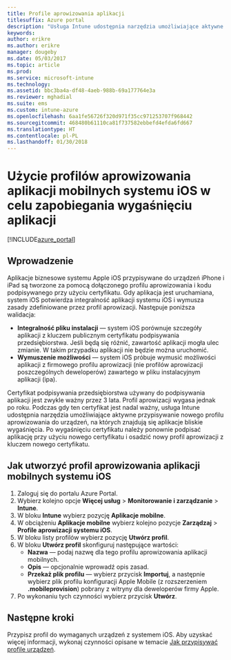 ```yaml
---
title: Profile aprowizowania aplikacji
titlesuffix: Azure portal
description: "Usługa Intune udostępnia narzędzia umożliwiające aktywne przypisywanie nowego profilu aprowizowania do urządzeń, na których znajdują się aplikacje bliskie wygaśnięcia."
keywords: 
author: erikre
ms.author: erikre
manager: dougeby
ms.date: 05/03/2017
ms.topic: article
ms.prod: 
ms.service: microsoft-intune
ms.technology: 
ms.assetid: bbc3ba4a-df48-4aeb-988b-69a177764e3a
ms.reviewer: mghadial
ms.suite: ems
ms.custom: intune-azure
ms.openlocfilehash: 6aa1fe56726f320d971f35cc971253707f968442
ms.sourcegitcommit: 468480b61110ca81f737582ebbefd4efda6fd667
ms.translationtype: HT
ms.contentlocale: pl-PL
ms.lasthandoff: 01/30/2018
---
```

# <a name="use-ios-mobile-provisioning-profiles-to-prevent-your-apps-from-expiring"></a>Użycie profilów aprowizowania aplikacji mobilnych systemu iOS w celu zapobiegania wygaśnięciu aplikacji

[!INCLUDE[azure_portal](./includes/azure_portal.md)]

## <a name="introduction"></a>Wprowadzenie

Aplikacje biznesowe systemu Apple iOS przypisywane do urządzeń iPhone i iPad są tworzone za pomocą dołączonego profilu aprowizowania i kodu podpisywanego przy użyciu certyfikatu. Gdy aplikacja jest uruchamiana, system iOS potwierdza integralność aplikacji systemu iOS i wymusza zasady zdefiniowane przez profil aprowizacji. Następuje poniższa walidacja:

- **Integralność pliku instalacji** — system iOS porównuje szczegóły aplikacji z kluczem publicznym certyfikatu podpisywania przedsiębiorstwa. Jeśli będą się różnić, zawartość aplikacji mogła ulec zmianie. W takim przypadku aplikacji nie będzie można uruchomić.
- **Wymuszenie możliwości** — system iOS próbuje wymusić możliwości aplikacji z firmowego profilu aprowizacji (nie profilów aprowizacji poszczególnych deweloperów) zawartego w pliku instalacyjnym aplikacji (ipa).


Certyfikat podpisywania przedsiębiorstwa używany do podpisywania aplikacji jest zwykle ważny przez 3 lata. Profil aprowizacji wygasa jednak po roku. Podczas gdy ten certyfikat jest nadal ważny, usługa Intune udostępnia narzędzia umożliwiające aktywne przypisywanie nowego profilu aprowizowania do urządzeń, na których znajdują się aplikacje bliskie wygaśnięcia.
Po wygaśnięciu certyfikatu należy ponownie podpisać aplikację przy użyciu nowego certyfikatu i osadzić nowy profil aprowizacji z kluczem nowego certyfikatu.


## <a name="how-to-create-an-ios-mobile-app-provisioning-profile"></a>Jak utworzyć profil aprowizowania aplikacji mobilnych systemu iOS

1. Zaloguj się do portalu Azure Portal.
2. Wybierz kolejno opcje **Więcej usług** > **Monitorowanie i zarządzanie** > **Intune**.
3. W bloku **Intune** wybierz pozycję **Aplikacje mobilne**.
1.  W obciążeniu **Aplikacje mobilne** wybierz kolejno pozycje **Zarządzaj** > **Profile aprowizacji systemu iOS**.
2.  W bloku listy profilów wybierz pozycję **Utwórz profil**.
3. W bloku **Utwórz profil** skonfiguruj następujące wartości:
    - **Nazwa** — podaj nazwę dla tego profilu aprowizowania aplikacji mobilnych.
    - **Opis** — opcjonalnie wprowadź opis zasad.
    - **Przekaż plik profilu** — wybierz przycisk **Importuj**, a następnie wybierz plik profilu konfiguracji Apple Mobile (z rozszerzeniem **.mobileprovision**) pobrany z witryny dla deweloperów firmy Apple.
4. Po wykonaniu tych czynności wybierz przycisk **Utwórz**.

## <a name="next-steps"></a>Następne kroki

Przypisz profil do wymaganych urządzeń z systemem iOS. Aby uzyskać więcej informacji, wykonaj czynności opisane w temacie [Jak przypisywać profile urządzeń](device-profile-assign.md).
